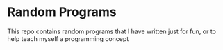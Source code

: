 # Random Programs
<p> This repo contains random programs that I have written just for fun, or to help teach myself a programming concept </p>
